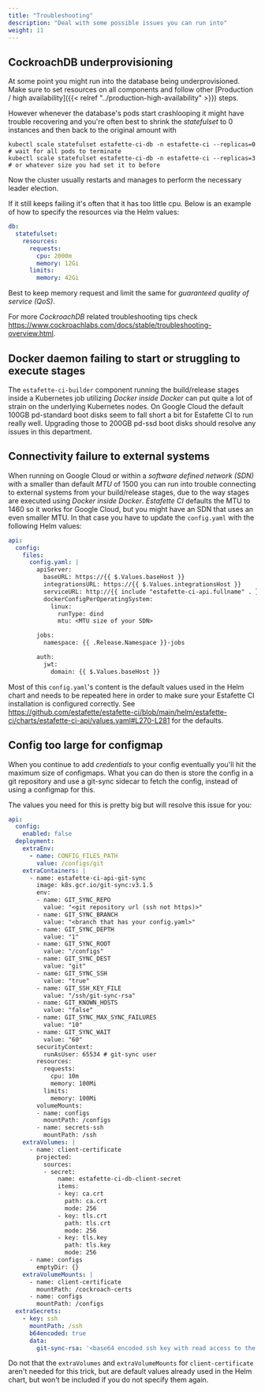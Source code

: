```yaml
---
title: "Troubleshooting"
description: "Deal with some possible issues you can run into"
weight: 11
---
```


## CockroachDB underprovisioning

At some point you might run into the database being underprovisioned. Make sure to set resources on all components and follow other [Production / high availability]({{< relref "../production-high-availability" >}}) steps.

However whenever the database's pods start crashlooping it might have trouble recovering and you're often best to shrink the _statefulset_ to 0 instances and then back to the original amount with

```
kubectl scale statefulset estafette-ci-db -n estafette-ci --replicas=0
# wait for all pods to terminate
kubectl scale statefulset estafette-ci-db -n estafette-ci --replicas=3 # or whatever size you had set it to before
```

Now the cluster usually restarts and manages to perform the necessary leader election.

If it still keeps failing it's often that it has too little cpu. Below is an example of how to specify the resources via the Helm values:

```yaml
db:
  statefulset:
    resources:
      requests:
        cpu: 2000m
        memory: 12Gi
      limits:
        memory: 42Gi
```

Best to keep memory request and limit the same for _guaranteed quality of service (QoS)_.

For more _CockroachDB_ related troubleshooting tips check https://www.cockroachlabs.com/docs/stable/troubleshooting-overview.html.

## Docker daemon failing to start or struggling to execute stages

The `estafette-ci-builder` component running the build/release stages inside a Kubernetes job utilizing _Docker inside Docker_ can put quite a lot of strain on the underlying Kubernetes nodes. On Google Cloud the default 100GB pd-standard boot disks seem to fall short a bit for Estafette CI to run really well. Upgrading those to 200GB pd-ssd boot disks should resolve any issues in this department.

## Connectivity failure to external systems

When running on Google Cloud or within a _software defined network (SDN)_ with a smaller than default _MTU_ of 1500 you can run into trouble connecting to external systems from your build/release stages, due to the way stages are executed using _Docker inside Docker_. _Estafette CI_ defaults the MTU to 1460 so it works for Google Cloud, but you might have an SDN that uses an even smaller MTU. In that case you have to update the `config.yaml` with the following Helm values:

```yaml
api:
  config:
    files:
      config.yaml: |
        apiServer:
          baseURL: https://{{ $.Values.baseHost }}
          integrationsURL: https://{{ $.Values.integrationsHost }}
          serviceURL: http://{{ include "estafette-ci-api.fullname" . }}.{{ .Release.Namespace }}.svc.cluster.local
          dockerConfigPerOperatingSystem:
            linux:
              runType: dind
              mtu: <MTU size of your SDN>

        jobs:
          namespace: {{ .Release.Namespace }}-jobs

        auth:
          jwt:
            domain: {{ $.Values.baseHost }}
```

Most of this `config.yaml`'s content is the default values used in the Helm chart and needs to be repeated here in order to make sure your Estafette CI installation is configured correctly. See https://github.com/estafette/estafette-ci/blob/main/helm/estafette-ci/charts/estafette-ci-api/values.yaml#L270-L281 for the defaults.

## Config too large for configmap

When you continue to add _credentials_ to your config eventually you'll hit the maximum size of configmaps. What you can do then is store the config in a git repository and use a git-sync sidecar to fetch the config, instead of using a configmap for this.

The values you need for this is pretty big but will resolve this issue for you:

```yaml
api:
  config:
    enabled: false
  deployment:
    extraEnv:
      - name: CONFIG_FILES_PATH
        value: /configs/git
    extraContainers: |
      - name: estafette-ci-api-git-sync
        image: k8s.gcr.io/git-sync:v3.1.5
        env:
        - name: GIT_SYNC_REPO
          value: "<git repository url (ssh not https)>"
        - name: GIT_SYNC_BRANCH
          value: "<branch that has your config.yaml>"
        - name: GIT_SYNC_DEPTH
          value: "1"
        - name: GIT_SYNC_ROOT
          value: "/configs"
        - name: GIT_SYNC_DEST
          value: "git"
        - name: GIT_SYNC_SSH
          value: "true"
        - name: GIT_SSH_KEY_FILE
          value: "/ssh/git-sync-rsa"
        - name: GIT_KNOWN_HOSTS
          value: "false"
        - name: GIT_SYNC_MAX_SYNC_FAILURES
          value: "10"
        - name: GIT_SYNC_WAIT
          value: "60"
        securityContext:
          runAsUser: 65534 # git-sync user
        resources:
          requests:
            cpu: 10m
            memory: 100Mi
          limits:
            memory: 100Mi
        volumeMounts:
        - name: configs
          mountPath: /configs
        - name: secrets-ssh
          mountPath: /ssh
    extraVolumes: |
      - name: client-certificate
        projected:
          sources:
          - secret:
              name: estafette-ci-db-client-secret
              items:
              - key: ca.crt
                path: ca.crt
                mode: 256
              - key: tls.crt
                path: tls.crt
                mode: 256
              - key: tls.key
                path: tls.key
                mode: 256
      - name: configs
        emptyDir: {}
    extraVolumeMounts: |
      - name: client-certificate
        mountPath: /cockroach-certs
      - name: configs
        mountPath: /configs
  extraSecrets:
    - key: ssh
      mountPath: /ssh
      b64encoded: true
      data:
        git-sync-rsa: '<base64 encoded ssh key with read access to the git repository with config.yaml file>'
```

Do not that the `extraVolumes` and `extraVolumeMounts` for `client-certificate` aren't needed for this trick, but are default values already used in the Helm chart, but won't be included if you do not specify them again.